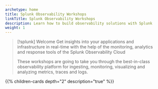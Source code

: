 ```yaml
---
archetype: home
title: Splunk Observability Workshops
linkTitle: Splunk Observability Workshops
description: Learn how to build observability solutions with Splunk
weight: 1
---
```


> [!splunk] Welcome
> Get insights into your applications and infrastructure in real-time with the help of the monitoring, analytics and response tools of the Splunk Observability Cloud
>
> These workshops are going to take you through the best-in-class observability platform for ingesting, monitoring, visualizing and analyzing metrics, traces and logs.

<!--![gif](images/observability-hero-dashboard.gif)-->

{{% children-cards depth="2" description="true" %}}
